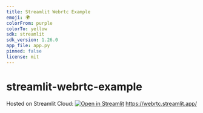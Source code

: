 ```yaml
---
title: Streamlit Webrtc Example
emoji: 🌍
colorFrom: purple
colorTo: yellow
sdk: streamlit
sdk_version: 1.26.0
app_file: app.py
pinned: false
license: mit
---
```


# streamlit-webrtc-example

Hosted on Streamlit Cloud: [![Open in Streamlit](https://static.streamlit.io/badges/streamlit_badge_black_white.svg)](https://webrtc.streamlit.app/) https://webrtc.streamlit.app/
